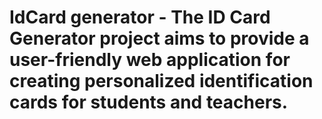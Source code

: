 # IdCard generator - The ID Card Generator project aims to provide a user-friendly web application for creating personalized identification cards for students and teachers.
